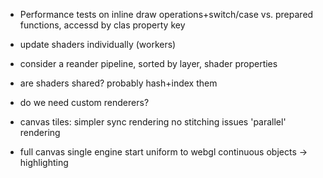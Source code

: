 - Performance tests on inline draw operations+switch/case vs. prepared functions, accessd by clas property key
- update shaders individually (workers)
- consider a reander pipeline, sorted by layer, shader properties
- are shaders shared? probably hash+index them
- do we need custom renderers?


- canvas tiles:
  simpler sync rendering
  no stitching issues
  'parallel' rendering

- full canvas
  single engine start
  uniform to webgl
  continuous objects -> highlighting